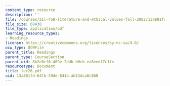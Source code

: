```yaml
---
content_type: resource
description: ''
file: /courses/21l-450-literature-and-ethical-values-fall-2002/13a881fd64fb49de841aab13dca8c860_lec26.pdf
file_size: 68438
file_type: application/pdf
learning_resource_types:
- Readings
license: https://creativecommons.org/licenses/by-nc-sa/4.0/
ocw_type: OCWFile
parent_title: Readings
parent_type: CourseSection
parent_uid: 8b2e0cf6-469e-2ddb-b0cb-ea8eedf7c1fe
resourcetype: Document
title: lec26.pdf
uid: 13a881fd-64fb-49de-841a-ab13dca8c860
---
```

